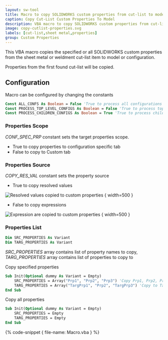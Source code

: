 ```yaml
---
layout: sw-tool
title: Macro to copy SOLIDWORKS custom properties from cut-list to model
caption: Copy Cut-List Custom Properties To Model
description: VBA macro to copy SOLIDWORKS custom properties from cut-list (sheet metal or weldment) to model or configuration
image: copy-cutlist-properties.svg
labels: [cut-list,sheet metal,properties]
group: Custom Properties
---
```

This VBA macro copies the specified or all SOLIDWORKS custom properties from the sheet metal or weldment cut-list item to model or configuration.

Properties from the first found cut-list will be copied.

## Configuration

Macro can be configured by changing the constants

~~~ vb
Const ALL_CONFS As Boolean = False 'True to process all configurations
Const PROCESS_TOP_LEVEL_CONFIGS As Boolean = False 'True to process top level configurations
Const PROCESS_CHILDREN_CONFIGS As Boolean = True 'True to process children configurations
~~~

### Properties Scope

*CONF_SPEC_PRP* constant sets the target properties scope.

* True to copy properties to configuration specific tab
* False to copy to Custom tab

### Properties Source

*COPY_RES_VAL* constant sets the property source

* True to copy resolved values
    
![Resolved values copied to custom properties](copied-property-values.png) { width=500 }

* False to copy expressions

![Expression are copied to custom properties](copied-expressions.png) { width=500 }

### Properties List

~~~ vb
Dim SRC_PROPERTIES As Variant
Dim TARG_PROPERTIES As Variant
~~~

*SRC_PROPERTIES* array contains list of property names to copy, *TARG_PROPERTIES* array contains list of properties to copy to
    
Copy specified properties

~~~ vb
Sub Init(Optional dummy As Variant = Empty)
    SRC_PROPERTIES = Array("Prp1", "Prp2", "Prp3") 'Copy Prp1, Prp2, Prp3
    TARG_PROPERTIES = Array("TargPrp1", "Prp2", "TargPrp3") 'Copy to TargPrp1, Prp2, TargPrp3
End Sub
~~~

Copy all properties

~~~ vb
Sub Init(Optional dummy As Variant = Empty)
    SRC_PROPERTIES = Empty
    TARG_PROPERTIES = Empty
End Sub
~~~

{% code-snippet { file-name: Macro.vba } %}